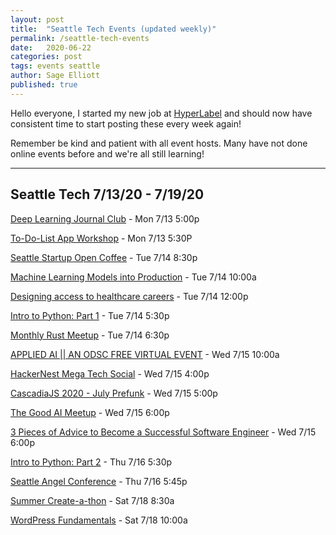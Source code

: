 ```yaml
---
layout: post
title:  "Seattle Tech Events (updated weekly)"
permalink: /seattle-tech-events
date:   2020-06-22
categories: post
tags: events seattle
author: Sage Elliott
published: true
---
```


Hello everyone, I started my new job at [HyperLabel](https://hyperlabel.com/)
and should now have consistent time to start posting these every week again!

Remember be kind and patient with all event hosts. Many have not done online events before and we're all still learning!

------- 

## Seattle Tech 7/13/20 - 7/19/20

[Deep Learning Journal Club](https://www.meetup.com/Seattle-WiDS-Meetup/events/mvljtrybckbrb/) - Mon 7/13 5:00p

[To-Do-List App Workshop](https://www.meetup.com/Learn-Code-Seattle/events/271759955/) - Mon 7/13 5:30P

[Seattle Startup Open Coffee](https://www.meetup.com/Seattle-Startups-Open-Coffee/events/rbmpqrybckbsb/) - Tue 7/14 8:30p

[Machine Learning Models into Production](https://aiplus.odsc.com/courses/putting-machine-learning-models-into-production-on-mpp-platforms) - Tue 7/14 10:00a

[Designing access to healthcare careers](https://www.meetup.com/Design-for-Healthcare/events/271428532/) - Tue 7/14 12:00p

[Intro to Python: Part 1](https://www.meetup.com/Learn-Code-Seattle/events/271314039/) - Tue 7/14 5:30p

[Monthly Rust Meetup](https://www.meetup.com/Seattle-Rust-Meetup/events/gskksrybckbsb/) - Tue 7/14 6:30p

[APPLIED AI || AN ODSC FREE VIRTUAL EVENT](https://www.meetup.com/data-science-ODSC-Seattle/events/271209275/) - Wed 7/15 10:00a

[HackerNest Mega Tech Social](https://www.meetup.com/HackerNestSEA/events/271620881/) - Wed 7/15 4:00p

[CascadiaJS 2020 - July Prefunk](https://www.meetup.com/seattlejs/events/271757784/) - Wed 7/15 5:00p

[The Good AI Meetup](https://www.meetup.com/TheGoodAI/events/267700556/) - Wed 7/15 6:00p

[3 Pieces of Advice to Become a Successful Software Engineer](https://www.meetup.com/NewTechSeattle/events/271210974/) - Wed 7/15 6:00p

[Intro to Python: Part 2](https://www.meetup.com/Learn-Code-Seattle/events/271315121/) - Thu 7/16 5:30p

[Seattle Angel Conference](https://www.meetup.com/Lean-Startup-Seattle/events/mtcwlrybckblb/) - Thu 7/16 5:45p

[Summer Create-a-thon](https://www.meetup.com/openseattle/events/271532939/) - Sat 7/18 8:30a

[WordPress Fundamentals](https://www.meetup.com/SeattleWordPressMeetup/events/jdfqtrybckbxb/) - Sat 7/18 10:00a
